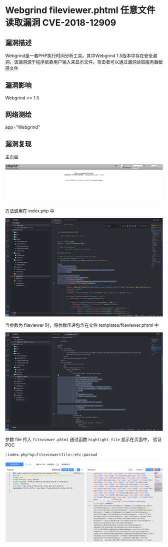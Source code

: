 # Webgrind fileviewer.phtml 任意文件读取漏洞 CVE-2018-12909

## 漏洞描述

Webgrind是一套PHP执行时间分析工具。其中Webgrind 1.5版本中存在安全漏洞，该漏洞源于程序依靠用户输入来显示文件。攻击者可以通过漏洞读取服务器敏感文件

## 漏洞影响

<a-checkbox checked>Webgrind <= 1.5</a-checkbox></br>

## 网络测绘

<a-checkbox checked>app="Webgrind"</a-checkbox></br>

## 漏洞复现

主页面

![img](../../../.vuepress/public/img/1661596655330-55288965-9281-4c56-924c-b3f07951093f.png)

方法调用在 index.php 中

![img](../../../.vuepress/public/img/1661596715954-2bc1af96-68be-445a-9509-f1bd225109b5.png)

当参数为 fileviewer 时，将参数传递包含在文件 templates/fileviewer.phtml 中

![img](../../../.vuepress/public/img/1661596833979-0efa39c3-d2c7-4464-b2ef-db1f1f62759e.png)

参数 file 传入 `fileviewer.phtml` 通过函数 `highlight_file` 显示在页面中， 验证POC

```php
/index.php?op=fileviewer&file=/etc/passwd
```

![img](../../../.vuepress/public/img/1661597383081-351322c2-a214-4ffd-8878-a718d51b5e64.png)